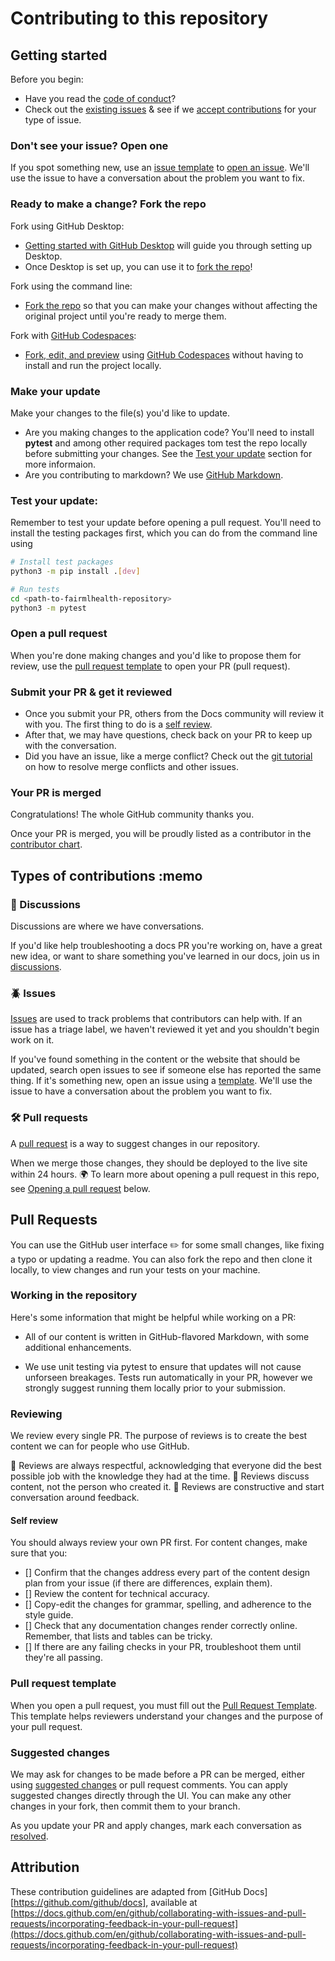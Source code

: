 # Contributing to this repository <!-- omit in toc -->

## Getting started <!-- omit in toc -->

Before you begin:

- Have you read the [code of conduct](CODE_OF_CONDUCT.md)?
- Check out the [existing issues](https://github.com/KenSciResearch/fairMLHealth/issues) & see if we [accept contributions](#types-of-contributions-memo) for your type of issue.

### Don't see your issue? Open one

If you spot something new, use an [issue template](ISSUE_TEMPLATE.md) to [open an issue](https://github.com/KenSciResearch/fairMLHealth/issues). We'll use the issue to have a conversation about the problem you want to fix.

### Ready to make a change? Fork the repo

Fork using GitHub Desktop:

- [Getting started with GitHub Desktop](https://docs.github.com/en/desktop/installing-and-configuring-github-desktop/getting-started-with-github-desktop) will guide you through setting up Desktop.
- Once Desktop is set up, you can use it to [fork the repo](https://docs.github.com/en/desktop/contributing-and-collaborating-using-github-desktop/cloning-and-forking-repositories-from-github-desktop)!

Fork using the command line:

- [Fork the repo](https://docs.github.com/en/github/getting-started-with-github/fork-a-repo#fork-an-example-repository) so that you can make your changes without affecting the original project until you're ready to merge them.

Fork with [GitHub Codespaces](https://github.com/features/codespaces):

- [Fork, edit, and preview](https://docs.github.com/en/free-pro-team@latest/github/developing-online-with-codespaces/creating-a-codespace) using [GitHub Codespaces](https://github.com/features/codespaces) without having to install and run the project locally.

### Make your update

Make your changes to the file(s) you'd like to update.

- Are you making changes to the application code? You'll need to install **pytest** and among other required packages tom test the repo locally before submitting your changes. See the [Test your update](#testinfo) section for more informaion.
- Are you contributing to markdown? We use [GitHub Markdown](https://guides.github.com/features/mastering-markdown).

### Test your update: <a id="testinfo"></a>

Remember to test your update before opening a pull request. You'll need to install the testing packages first, which you can do from the command line using

```bash
# Install test packages
python3 -m pip install .[dev]

# Run tests
cd <path-to-fairmlhealth-repository>
python3 -m pytest
```

### Open a pull request

When you're done making changes and you'd like to propose them for review, use the [pull request template](PULL_REQUEST_TEMPLATE.md) to open your PR (pull request).

### Submit your PR & get it reviewed

- Once you submit your PR, others from the Docs community will review it with you. The first thing to do is a [self review](#self-review).
- After that, we may have questions, check back on your PR to keep up with the conversation.
- Did you have an issue, like a merge conflict? Check out the [git tutorial](https://lab.github.com/githubtraining/managing-merge-conflicts) on how to resolve merge conflicts and other issues.

### Your PR is merged

Congratulations! The whole GitHub community thanks you.

Once your PR is merged, you will be proudly listed as a contributor in the [contributor chart](https://github.com/KenSciResearch/fairMLHealth/graphs/contributors).

## Types of contributions :memo

### :mega: Discussions

Discussions are where we have conversations.

If you'd like help troubleshooting a docs PR you're working on, have a great new idea, or want to share something you've learned in our docs, join us in [discussions](https://github.com/KenSciResearch/fairMLHealth/discussions).

### :beetle: Issues

[Issues](https://docs.github.com/en/github/managing-your-work-on-github/about-issues) are used to track problems that contributors can help with. If an issue has a triage label, we haven't reviewed it yet and you shouldn't begin work on it.

If you've found something in the content or the website that should be updated, search open issues to see if someone else has reported the same thing. If it's something new, open an issue using a [template](ISSUE_TEMPLATE.md). We'll use the issue to have a conversation about the problem you want to fix.

### :hammer_and_wrench: Pull requests

A [pull request](https://docs.github.com/en/github/collaborating-with-issues-and-pull-requests/about-pull-requests) is a way to suggest changes in our repository.

When we merge those changes, they should be deployed to the live site within 24 hours. :earth_africa: To learn more about opening a pull request in this repo, see [Opening a pull request](#pull-requests) below.

## Pull Requests

You can use the GitHub user interface :pencil2: for some small changes, like fixing a typo or updating a readme. You can also fork the repo and then clone it locally, to view changes and run your tests on your machine.

### Working in the repository

Here's some information that might be helpful while working on a PR:

- All of our content is written in GitHub-flavored Markdown, with some additional enhancements.

- We use unit testing via pytest to ensure that updates will not cause unforseen breakages. Tests run automatically in your PR, however we strongly suggest running them locally prior to your submission.

### Reviewing

We review every single PR. The purpose of reviews is to create the best content we can for people who use GitHub.

:yellow_heart: Reviews are always respectful, acknowledging that everyone did the best possible job with the knowledge they had at the time.
:yellow_heart: Reviews discuss content, not the person who created it.
:yellow_heart: Reviews are constructive and start conversation around feedback.

#### Self review

You should always review your own PR first. For content changes, make sure that you:

- [] Confirm that the changes address every part of the content design plan from your issue (if there are differences, explain them).
- [] Review the content for technical accuracy.
- [] Copy-edit the changes for grammar, spelling, and adherence to the style guide.
- [] Check that any documentation changes render correctly online. Remember, that lists and tables can be tricky.
- [] If there are any failing checks in your PR, troubleshoot them until they're all passing.

### Pull request template

When you open a pull request, you must fill out the [Pull Request Template](PULL_REQUEST_TEMPLATE.md). This template helps reviewers understand your changes and the purpose of your pull request.

### Suggested changes

We may ask for changes to be made before a PR can be merged, either using [suggested changes](https://docs.github.com/en/github/collaborating-with-issues-and-pull-requests/incorporating-feedback-in-your-pull-request) or pull request comments. You can apply suggested changes directly through the UI. You can make any other changes in your fork, then commit them to your branch.

As you update your PR and apply changes, mark each conversation as [resolved](https://docs.github.com/en/github/collaborating-with-issues-and-pull-requests/commenting-on-a-pull-request#resolving-conversations).

## Attribution

These contribution guidelines are adapted from [GitHub Docs][https://github.com/github/docs], available at [https://docs.github.com/en/github/collaborating-with-issues-and-pull-requests/incorporating-feedback-in-your-pull-request](https://docs.github.com/en/github/collaborating-with-issues-and-pull-requests/incorporating-feedback-in-your-pull-request)

